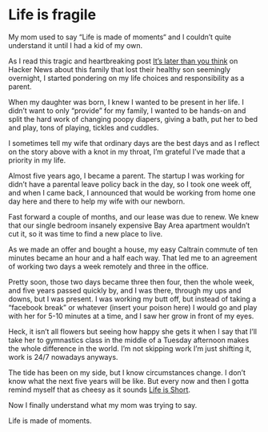 # Life is fragile
My mom used to say “Life is made of moments“  and I couldn’t quite understand it until I had a kid of my own.

As I read this tragic and heartbreaking post [It’s later than you think](https://news.ycombinator.com/item?id=20928570) on Hacker News about this family that lost their healthy son seemingly overnight, I started pondering on my life choices and responsibility as a parent.

When my daughter was born, I knew I wanted to be present in her life. 
I didn’t want to only “provide” for my family, I wanted to be hands-on and split the hard work of changing poopy diapers, giving a bath,  put her to bed and play, tons of playing, tickles and cuddles.

I sometimes tell my wife that ordinary days are the best days and as I reflect on the story above with a knot in my throat, I’m grateful I’ve made that a priority in my life.

Almost five years ago, I became a parent. The startup I was working for didn’t have a parental leave policy back in the day, so I took one week off, and when I came back, I announced that would be working from home one day here and there to help my wife with our newborn.

Fast forward a couple of months, and our lease was due to renew. We knew that our single bedroom insanely expensive Bay Area apartment wouldn’t cut it, so it was time to find a new place to live.

As we made an offer and bought a house, my easy Caltrain commute of ten minutes became an hour and a half each way.  That led me to an agreement of working two days a week remotely and three in the office.

Pretty soon, those two days became three then four, then the whole week, and five years passed quickly by, and I was there, through my ups and downs, but I was present. 
I was working my butt off, but instead of taking a “facebook break” or whatever (insert your poison here) I would go and play with her for 5-10 minutes at a time, and I saw her grow in front of my eyes.

Heck, it isn’t all flowers but seeing how happy she gets it when I say that I’ll take her to gymnastics class in the middle of a Tuesday afternoon makes the whole difference in the world.
I’m not skipping work I’m just shifting it, work is 24/7 nowadays anyways.

The tide has been on my side, but I know circumstances change.
I don’t know what the next five years will be like. But every now and then I gotta remind myself that as cheesy as it sounds [Life is Short](http://www.paulgraham.com/vb.html).

Now I finally understand what my mom was trying to say.

Life is made of moments.

